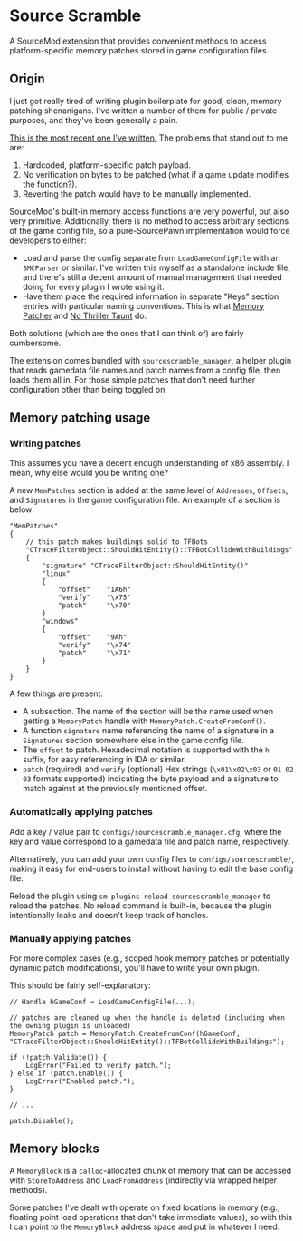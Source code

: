 # Source Scramble

A SourceMod extension that provides convenient methods to access platform-specific memory
patches stored in game configuration files.

## Origin

I just got really tired of writing plugin boilerplate for good, clean, memory patching
shenanigans.  I've written a number of them for public / private purposes, and they've been
generally a pain.

[This is the most recent one I've written.][bot-collide]  The problems that stand out to me are:

1.  Hardcoded, platform-specific patch payload.
2.  No verification on bytes to be patched (what if a game update modifies the function?).
3.  Reverting the patch would have to be manually implemented.

[bot-collide]: https://gist.github.com/nosoop/08774339937179d0022a541b05b51c8c

SourceMod's built-in memory access functions are very powerful, but also very primitive.
Additionally, there is no method to access arbitrary sections of the game config file, so a
pure-SourcePawn implementation would force developers to either:

* Load and parse the config separate from `LoadGameConfigFile` with an `SMCParser` or similar.
I've written this myself as a standalone include file, and there's still a decent amount of
manual management that needed doing for every plugin I wrote using it.
* Have them place the required information in separate "Keys" section entries with particular
naming conventions.  This is what [Memory Patcher][] and [No Thriller Taunt][] do.

[Memory Patcher]: https://forums.alliedmods.net/showthread.php?p=2617543
[No Thriller Taunt]: https://forums.alliedmods.net/showthread.php?t=171343

Both solutions (which are the ones that I can think of) are fairly cumbersome.

The extension comes bundled with `sourcescramble_manager`, a helper plugin that reads gamedata
file names and patch names from a config file, then loads them all in.  For those simple patches
that don't need further configuration other than being toggled on.

## Memory patching usage

### Writing patches

This assumes you have a decent enough understanding of x86 assembly.  I mean, why else would you
be writing one?

A new `MemPatches` section is added at the same level of `Addresses`, `Offsets`, and
`Signatures` in the game configuration file.  An example of a section is below:

```
"MemPatches"
{
	// this patch makes buildings solid to TFBots
	"CTraceFilterObject::ShouldHitEntity()::TFBotCollideWithBuildings"
	{
		"signature" "CTraceFilterObject::ShouldHitEntity()"
		"linux"
		{
			"offset"	"1A6h"
			"verify"	"\x75"
			"patch"		"\x70"
		}
		"windows"
		{
			"offset"	"9Ah"
			"verify"	"\x74"
			"patch"		"\x71"
		}
	}
}
```

A few things are present:

* A subsection.  The name of the section will be the name used when getting a `MemoryPatch`
handle with `MemoryPatch.CreateFromConf()`.
* A function `signature` name referencing the name of a signature in a `Signatures` section
somewhere else in the game config file.
* The `offset` to patch.  Hexadecimal notation is supported with the `h` suffix, for easy
referencing in IDA or similar.
* `patch` (required) and `verify` (optional) Hex strings (`\x01\x02\x03` or `01 02 03` formats
supported) indicating the byte payload and a signature to match against at the previously
mentioned offset.

### Automatically applying patches

Add a key / value pair to `configs/sourcescramble_manager.cfg`, where the key and value
correspond to a gamedata file and patch name, respectively.

Alternatively, you can add your own config files to `configs/sourcescramble/`, making it easy
for end-users to install without having to edit the base config file.

Reload the plugin using `sm plugins reload sourcescramble_manager` to reload the patches.
No reload command is built-in, because the plugin intentionally leaks and doesn't keep track of
handles.

### Manually applying patches

For more complex cases (e.g., scoped hook memory patches or potentially dynamic patch
modifications), you'll have to write your own plugin.

This should be fairly self-explanatory:

```sourcepawn
// Handle hGameConf = LoadGameConfigFile(...);

// patches are cleaned up when the handle is deleted (including when the owning plugin is unloaded)
MemoryPatch patch = MemoryPatch.CreateFromConf(hGameConf, "CTraceFilterObject::ShouldHitEntity()::TFBotCollideWithBuildings");

if (!patch.Validate()) {
	LogError("Failed to verify patch.");
} else if (patch.Enable()) {
	LogError("Enabled patch.");
}

// ...

patch.Disable();
```

## Memory blocks

A `MemoryBlock` is a `calloc`-allocated chunk of memory that can be accessed with
`StoreToAddress` and `LoadFromAddress` (indirectly via wrapped helper methods).

Some patches I've dealt with operate on fixed locations in memory (e.g., floating point load
operations that don't take immediate values), so with this I can point to the `MemoryBlock`
address space and put in whatever I need.
